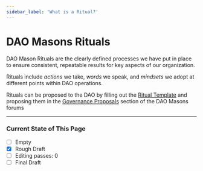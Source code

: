 ```yaml
---
sidebar_label: 'What is a Ritual?'
---
```


# DAO Masons Rituals

DAO Mason Rituals are the clearly defined processes we have put in place to ensure consistent, repeatable results for key aspects of our organization.

Rituals include _actions_ we take, _words_ we speak, and _mindsets_ we adopt at different points within DAO operations.

Rituals can be proposed to the DAO by filling out the [Ritual Template](/Templates/ritual) and proposing them in the [Governance Proposals](https://commonwealth.im/dao-masons/discussions/Governance%20Proposals) section of the DAO Masons forums

---

### Current State of This Page

- [ ] Empty
- [x] Rough Draft
- [ ] Editing passes: 0
- [ ] Final Draft
